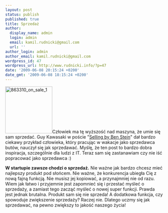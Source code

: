 ```yaml
---
layout: post
status: publish
published: true
title: Sprzedaż
author:
  display_name: admin
  login: admin
  email: kamil.rudnicki@gmail.com
  url: ''
author_login: admin
author_email: kamil.rudnicki@gmail.com
wordpress_id: 47
wordpress_url: http://www.rudnicki.info/?p=47
date: '2009-06-08 20:15:24 +0200'
date_gmt: '2009-06-08 18:15:24 +0200'
---
```

<p><img class="alignright size-thumbnail wp-image-50" style="border: 0px;" title="863310_on_sale_1" src="http://www.rudnicki.info/wp-content/uploads/2009/06/863310_on_sale_1-150x150.jpg" alt="863310_on_sale_1" width="150" height="150" />Człowiek ma tę wyższość nad maszyna, że umie się sam sprzedać. Guy Kawasaki w poście "<a href="http://blog.guykawasaki.com/2009/04/selling-by-ben-stein.html">Selling by Ben Stein</a>" dał bardzo ciekawy przykład człowieka, który pracując w wakacje jako sprzedawca butów, nauczył się jak sprzedawać. Myślę, że ten post to bardzo dobra inspiracja, szczególnie dla ludzi z IT. Teraz sam się zastanawiam czy nie iść popracować jako sprzedawca :)</p>
<p><strong>W startupie zawsze chodzi o sprzedaż.</strong> Nie ważne jak bardzo chcesz mieć najlepszy produkt pod słońcem. Nie ważne, że konkurencja ubiegła Cię z nową fajną funkcją. Nie musisz jej kopiować, a przynajmniej nie od razu. Wiem jak łatwo i przyjemnie jest zapomnieć się i przestać myśleć o sprzedaży, a zamiast tego zacząć myśleć o nowej super funkcji. Prawda jest jednak brutalna. Produkt sam się nie sprzeda! A dodatkowa funkcja, czy spowoduje zwiększenie sprzedaży? Raczej nie. Dlatego uczmy się jak sprzedawać, na pewno zwiększy to jakość naszego życia!</p>
